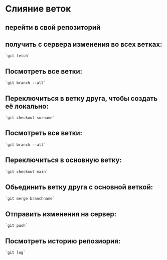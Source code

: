 # Слияние веток
## перейти в свой репозиторий
## получить с сервера изменения во всех ветках: 
    `git fetch`
## Посмотреть все ветки: 
    `git branch --all`
## Переключиться в ветку друга, чтобы создать её локально: 
    `git checkout surname`
## Посмотреть все ветки: 
    `git branch --all`
## Переключиться в основную ветку: 
    `git checkout main`
## Обьединить ветку друга с основной веткой: 
    `git merge branchname`
## Отправить изменения на сервер: 
    `git push`
## Посмотреть историю репозиория: 
    `git log`
